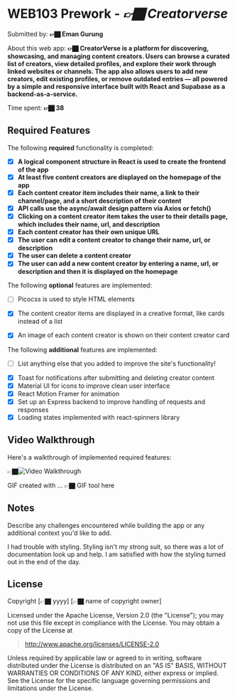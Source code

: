 # WEB103 Prework - *👉🏿 Creatorverse*

Submitted by: **👉🏿 Eman Gurung**

About this web app: **👉🏿 CreatorVerse is a platform for discovering, showcasing, and managing content creators. Users can browse a curated list of creators, view detailed profiles, and explore their work through linked websites or channels. The app also allows users to add new creators, edit existing profiles, or remove outdated entries — all powered by a simple and responsive interface built with React and Supabase as a backend-as-a-service.**

Time spent: **👉🏿 38** 

## Required Features

The following **required** functionality is completed:

<!-- 👉🏿👉🏿👉🏿 Make sure to check off completed functionality below -->
- [X] **A logical component structure in React is used to create the frontend of the app**
- [X] **At least five content creators are displayed on the homepage of the app**
- [X] **Each content creator item includes their name, a link to their channel/page, and a short description of their content**
- [X] **API calls use the async/await design pattern via Axios or fetch()**
- [X] **Clicking on a content creator item takes the user to their details page, which includes their name, url, and description**
- [X] **Each content creator has their own unique URL**
- [X] **The user can edit a content creator to change their name, url, or description**
- [X] **The user can delete a content creator**
- [X] **The user can add a new content creator by entering a name, url, or description and then it is displayed on the homepage**

The following **optional** features are implemented:

- [ ] Picocss is used to style HTML elements
- [X] The content creator items are displayed in a creative format, like cards instead of a list
- [X] An image of each content creator is shown on their content creator card


The following **additional** features are implemented:

* [ ] List anything else that you added to improve the site's functionality!
- [X] Toast for notifications after submitting and deleting creator content
- [X] Material UI for icons to improve clean user interface
- [X] React Motion Framer for animation
- [X] Set up an Express backend to improve handling of requests and responses
- [X] Loading states implemented with react-spinners library

## Video Walkthrough

Here's a walkthrough of implemented required features:

👉🏿<img src='https://www.youtube.com/watch?v=K6UHofGgEtA' title='Video Walkthrough' width='' alt='Video Walkthrough' />

<!-- Replace this with whatever GIF tool you used! -->
GIF created with ...  👉🏿 GIF tool here
<!-- Recommended tools:
[Kap](https://getkap.co/) for macOS
[ScreenToGif](https://www.screentogif.com/) for Windows
[peek](https://github.com/phw/peek) for Linux. -->

## Notes

Describe any challenges encountered while building the app or any additional context you'd like to add.

I had trouble with styling. Styling isn't my strong suit, so there was a lot of documentation look up and help. I am satisfied with how 
the styling turned out in the end of the day.

## License

Copyright [👉🏿 yyyy] [👉🏿 name of copyright owner]

Licensed under the Apache License, Version 2.0 (the "License"); you may not use this file except in compliance with the License. You may obtain a copy of the License at

> http://www.apache.org/licenses/LICENSE-2.0

Unless required by applicable law or agreed to in writing, software distributed under the License is distributed on an "AS IS" BASIS, WITHOUT WARRANTIES OR CONDITIONS OF ANY KIND, either express or implied. See the License for the specific language governing permissions and limitations under the License.